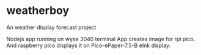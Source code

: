# weatherboy

An weather display forecast project

Nodejs app running on wyse 3040 terminal
App creates image for rpi pico. And raspberry pico displays it on Pico-ePaper-7.5-B eInk display.
